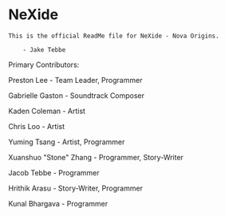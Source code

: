 # NeXide

    This is the official ReadMe file for NeXide - Nova Origins.

        - Jake Tebbe
                                                          
Primary Contributors:

Preston Lee - Team Leader, Programmer

Gabrielle Gaston - Soundtrack Composer

Kaden Coleman - Artist

Chris Loo - Artist

Yuming Tsang - Artist, Programmer

Xuanshuo "Stone" Zhang - Programmer, Story-Writer

Jacob Tebbe - Programmer

Hrithik Arasu - Story-Writer, Programmer

Kunal Bhargava - Programmer 
